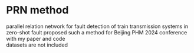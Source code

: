 # PRN method
parallel relation network for fault detection of train transmission systems in zero-shot fault
proposed such a method for Beijing PHM 2024 conference  
with my paper and code  
datasets are not included  

